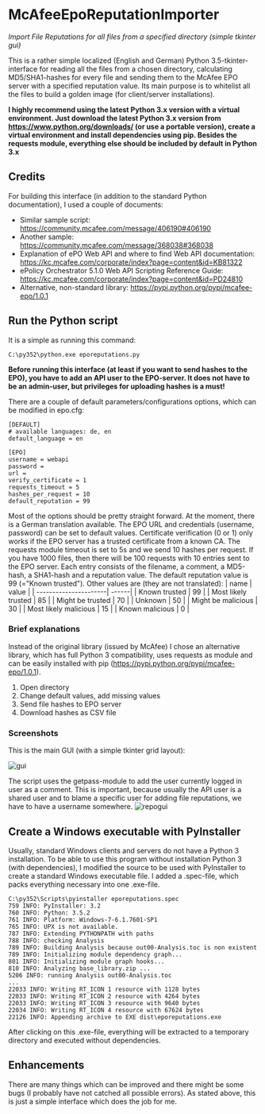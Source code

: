# McAfeeEpoReputationImporter

*Import File Reputations for all files from a specified directory (simple tkinter gui)*

This is a rather simple localized (English and German) Python 3.5-tkinter-interface for reading all the files from a chosen directory, calculating MD5/SHA1-hashes for every file and sending them to the McAfee EPO server with a specified reputation value. Its main purpose is to whitelist all the files to build a golden image (for client/server installations).

**I highly recommend using the latest Python 3.x version with a virtual environment. Just download the latest Python 3.x version from https://www.python.org/downloads/ (or use a portable version), create a virtual environment and install dependencies using pip. Besides the requests module, everything else should be included by default in Python 3.x**

## Credits
For building this interface (in addition to the standard Python documentation), I used a couple of documents:
  * Similar sample script: https://community.mcafee.com/message/406190#406190
  * Another sample: https://community.mcafee.com/message/368038#368038
  * Explanation of ePO Web API and where to find Web API documentation: https://kc.mcafee.com/corporate/index?page=content&id=KB81322
  * ePolicy Orchestrator 5.1.0 Web API Scripting Reference Guide: https://kc.mcafee.com/corporate/index?page=content&id=PD24810
  * Alternative, non-standard library: https://pypi.python.org/pypi/mcafee-epo/1.0.1

## Run the Python script
It is a simple as running this command:
```
C:\py352\python.exe eporeputations.py
```
**Before running this interface (at least if you want to send hashes to the EPO), you have to add an API user to the EPO-server. It does not have to be an admin-user, but privileges for uploading hashes is a must!**

There are a couple of default parameters/configurations options, which can be modified in epo.cfg:
```
[DEFAULT]
# available languages: de, en
default_language = en

[EPO]
username = webapi
password =
url =
verify_certificate = 1
requests_timeout = 5
hashes_per_request = 10
default_reputation = 99
```

Most of the options should be pretty straight forward. At the moment, there is a German translation available. The EPO URL and credentials (username, password) can be set to default values. Certificate verification (0 or 1) only works if the EPO server has a trusted certificate from a known CA. The requests module timeout is set to 5s and we send 10 hashes per request. If you have 1000 files, then there will be 100 requests with 10 entries sent to the EPO server. Each entry consists of the filename, a comment, a MD5-hash, a SHA1-hash and a reputation value. The default reputation value is 99 (="Known trusted"). Other values are (they are not translated):
|          name         | value |
| ----------------------| ------|
| Known trusted         |  99   |
| Most likely trusted   |  85   |
| Might be trusted      |  70   |
| Unknown               |  50   |
| Might be malicious    |  30   |
| Most likely malicious |  15   |
| Known malicious       |   0   |

### Brief explanations

Instead of the original library (issued by McAfee) I chose an alternative library, which has full Python 3 compatibility,  uses requests as module and can be easily installed with pip (https://pypi.python.org/pypi/mcafee-epo/1.0.1).

  1. Open directory
  2. Change default values, add missing values
  3. Send file hashes to EPO server
  4. Download hashes as CSV file


### Screenshots
This is the main GUI (with a simple tkinter grid layout):

![gui](https://cloud.githubusercontent.com/assets/3997488/20257671/669da942-aa4b-11e6-9c37-7f307ebd1189.png)

The script uses the getpass-module to add the user currently logged in user as a comment. This is important, because usually the API user is a shared user and to blame a specific user for adding file reputations, we have to have a username somewhere.
![repogui](https://cloud.githubusercontent.com/assets/3997488/20259627/33c23c12-aa56-11e6-9037-ce402a99a2b9.png)


## Create a Windows executable with PyInstaller
Usually, standard Windows clients and servers do not have a Python 3 installation. To be able to use this program without installation Python 3 (with dependencies), I modified the source to be used with PyInstaller to create a standard Windows executable file. I added a .spec-file, which packs everything necessary into one .exe-file.
```
C:\py352\Scripts\pyinstaller eporeputations.spec
759 INFO: PyInstaller: 3.2
760 INFO: Python: 3.5.2
761 INFO: Platform: Windows-7-6.1.7601-SP1
765 INFO: UPX is not available.
787 INFO: Extending PYTHONPATH with paths
788 INFO: checking Analysis
789 INFO: Building Analysis because out00-Analysis.toc is non existent
789 INFO: Initializing module dependency graph...
801 INFO: Initializing module graph hooks...
810 INFO: Analyzing base_library.zip ...
5206 INFO: running Analysis out00-Analysis.toc
...
22033 INFO: Writing RT_ICON 1 resource with 1128 bytes
22033 INFO: Writing RT_ICON 2 resource with 4264 bytes
22033 INFO: Writing RT_ICON 3 resource with 9640 bytes
22034 INFO: Writing RT_ICON 4 resource with 67624 bytes
22126 INFO: Appending archive to EXE dist\eporeputations.exe
```
After clicking on this .exe-file, everything will be extracted to a temporary directory and executed without dependencies.

## Enhancements
There are many things which can be improved and there might be some bugs (I probably have not catched all possible errors). As stated above, this is just a simple interface which does the job for me.


